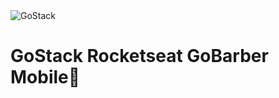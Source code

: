 <img alt="GoStack" src="https://storage.googleapis.com/golden-wind/bootcamp-gostack/header-desafios.png" />

# GoStack Rocketseat GoBarber Mobile🚀
